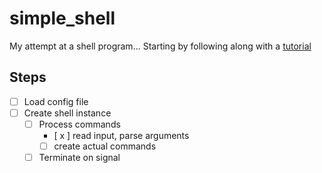 # simple_shell
My attempt at a shell program...
Starting by following along with a [tutorial](https://brennan.io/2015/01/16/write-a-shell-in-c/)
## Steps
- [ ] Load config file
- [ ] Create shell instance
    - [ ] Process commands 
        - [ x ] read input, parse arguments
        - [ ] create actual commands
    - [ ] Terminate on signal
